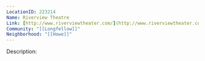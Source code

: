 ```yaml
---
LocationID: 223214
Name: Riverview Theatre
Link: [http://www.riverviewtheater.com/](http://www.riverviewtheater.com/)
Community: "[[Longfellow]]"
Neighborhood: "[[Howe]]"
---
```


Description:

